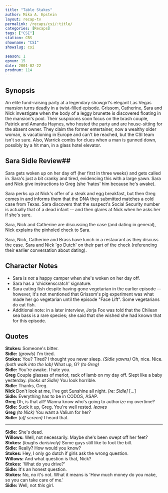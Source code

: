 ```yaml
---
title: "Table Stakes"
author: Mika A. Epstein
layout: recap-tv
permalink: /recaps/csi/:title/
categories: [Recaps]
tags: ["CSI"]
station: CBS
showname: "CSI"
showslug: csi

season: 1
epnum: 15
date: 2001-02-22
prodnum: 114  
---
```


## Synopsis

An elite fund-raising party at a legendary showgirl's elegant Las Vegas mansion turns deadly in a twist-filled episode. Grissom, Catherine, Sara and Nick investigate when the body of a leggy brunette is discovered floating in the mansion's pool. Their suspicions soon focus on the brash couple, Patrick and Amanda Haynes, who hosted the party and are house-sitting for the absent owner. They claim the former entertainer, now a wealthy older woman, is vacationing in Europe and can't be reached, but the CSI team isn't so sure. Also, Warrick combs for clues when a man is gunned down, possibly by a hit man, in a glass hotel elevator.

## Sara Sidle Review## 

Sara gets woken up on her day off (her first in three weeks) and gets called in. Sara's just a bit cranky and tired, evidencing this with a large yawn. Sara and Nick give instructions to Greg (she 'hates' him because he's awake).

Sara perks up at Nick's offer of a steak and egg breakfast, but then Greg comes in and informs them that the DNA they submitted matches a cold case from Texas. Sara discovers that the suspect's Social Security number is actually that of a dead infant -- and then glares at Nick when he asks her if she's sure.

Sara, Nick and Catherine are discussing the case (and dating in general), Nick explains the pinholed check to Sara.

Sara, Nick, Catherine and Brass have lunch in a restaurant as they discuss the case. Sara and Nick 'go Dutch' on their part of the check (referencing their earlier conversation about dating).

## Character Notes

* Sara is _not_ a happy camper when she's woken on her day off.  
* Sara has a 'chickenscratch' signature.  
* Sara eating fish despite having gone vegetarian in the earlier episode -- however, it's not mentioned that Grissom's pig experiment was what made her go vegetarian until the episode "Face Lift". Some vegetarians do eat fish.  
* Additional note: in a later interview, Jorja Fox was told that the Chilean sea bass is a rare species; she said that she wished she had known that for this episode.

## Quotes

**Stokes:** Someone's bitter.  
**Sidle:** _(growls)_ I'm tired.  
**Stokes:** You? Tired? I thought you never sleep. _(Sidle yawns)_ Oh, nice. Nice. _(both walk into the lab)_ What up, G? _(to Greg)_  
**Sidle:** You're awake. I hate you.  
**Greg** Couple glasses of merlot, rack of lamb on my day off. Slept like a baby yesterday. _(looks at Sidle)_ You look horrible.  
**Sidle:** Thanks, Greg.  
**Nick** Don't look at me, I've got Sunshine all night. _[re: Sidle]_ [...]  
**Sidle:** Everything has to be in CODOS, ASAP.  
**Greg** Oh, is that all? Wanna know who's going to authorize my overtime?  
**Sidle:** Suck it up, Greg. You're well rested. _leaves_  
**Greg** _(to Nick)_ You want a Valium for her?  
**Sidle:** _(off screen)_ I heard that.  

- - -

**Sidle:** She's dead.  
**Willows:** Well, not necessarily. Maybe she's been swept off her feet?  
**Stokes:** _(laughs derisively)_ Some guys still like to foot the bill.  
**Sidle:** Really? How would you know?  
**Stokes:** Hey, I only go dutch if girls ask the wrong question.  
**Willows:** And what question is that, Nick?  
**Stokes:** 'What do you drive?'  
**Sidle:** It's an honest question.  
**Stokes:** No, no it's not. What it means is 'How much money do you make, so you can take care of me.'  
**Sidle:** Well, not _this_ girl.

